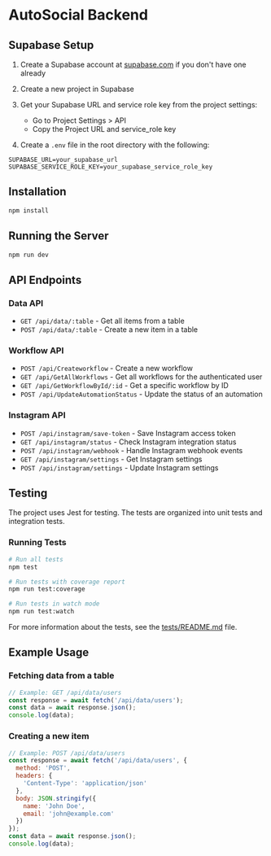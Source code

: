 # AutoSocial Backend

## Supabase Setup

1. Create a Supabase account at [supabase.com](https://supabase.com) if you don't have one already
2. Create a new project in Supabase
3. Get your Supabase URL and service role key from the project settings:
   - Go to Project Settings > API
   - Copy the Project URL and service_role key

4. Create a `.env` file in the root directory with the following:
```
SUPABASE_URL=your_supabase_url
SUPABASE_SERVICE_ROLE_KEY=your_supabase_service_role_key
```

## Installation

```bash
npm install
```

## Running the Server

```bash
npm run dev
```

## API Endpoints

### Data API

- `GET /api/data/:table` - Get all items from a table
- `POST /api/data/:table` - Create a new item in a table

### Workflow API

- `POST /api/Createworkflow` - Create a new workflow
- `GET /api/GetAllWorkflows` - Get all workflows for the authenticated user
- `GET /api/GetWorkflowById/:id` - Get a specific workflow by ID
- `POST /api/UpdateAutomationStatus` - Update the status of an automation

### Instagram API

- `POST /api/instagram/save-token` - Save Instagram access token
- `GET /api/instagram/status` - Check Instagram integration status
- `POST /api/instagram/webhook` - Handle Instagram webhook events
- `GET /api/instagram/settings` - Get Instagram settings
- `POST /api/instagram/settings` - Update Instagram settings

## Testing

The project uses Jest for testing. The tests are organized into unit tests and integration tests.

### Running Tests

```bash
# Run all tests
npm test

# Run tests with coverage report
npm run test:coverage

# Run tests in watch mode
npm run test:watch
```

For more information about the tests, see the [tests/README.md](./tests/README.md) file.

## Example Usage

### Fetching data from a table

```javascript
// Example: GET /api/data/users
const response = await fetch('/api/data/users');
const data = await response.json();
console.log(data);
```

### Creating a new item

```javascript
// Example: POST /api/data/users
const response = await fetch('/api/data/users', {
  method: 'POST',
  headers: {
    'Content-Type': 'application/json'
  },
  body: JSON.stringify({
    name: 'John Doe',
    email: 'john@example.com'
  })
});
const data = await response.json();
console.log(data);
``` 